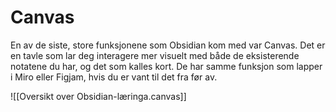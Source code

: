 # Canvas

En av de siste, store funksjonene som Obsidian kom med var Canvas. Det er en tavle som lar deg interagere mer visuelt med både de eksisterende notatene du har, og det som kalles kort. De har samme funksjon som lapper i Miro eller Figjam, hvis du er vant til det fra før av.

![[Oversikt over Obsidian-læringa.canvas]]
